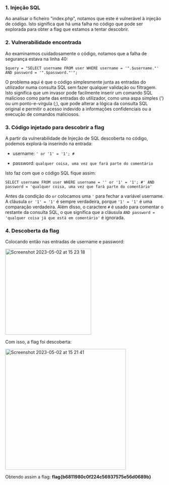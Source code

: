 ### **1. Injeção SQL**

Ao analisar o ficheiro "index.php", notamos que este é vulnerável à injeção de código. Isto significa que há uma falha no código que pode ser explorada para obter a flag que estamos a tentar descobrir.

### **2. Vulnerabilidade encontrada**

Ao examinarmos cuidadosamente o código, notamos que a falha de segurança estava na linha 40:

```$query = "SELECT username FROM user WHERE username = '".$username."' AND password = '".$password."'";```

O problema aqui é que o código simplesmente junta as entradas do utilizador numa consulta SQL sem fazer qualquer validação ou filtragem. Isto significa que um invasor pode facilmente inserir um comando SQL malicioso como parte das entradas do utilizador, como uma aspa simples (') ou um ponto-e-vírgula (;), que pode alterar a lógica da consulta SQL original e permitir o acesso indevido a informações confidenciais ou a execução de comandos maliciosos.

### **3. Código injetado para descobrir a flag**

A partir da vulnerabilidade de Injeção de SQL descoberta no código, podemos explorá-la inserindo na entrada:

- username: ```' or '1' = '1'; #```

- password: ```qualquer coisa, uma vez que fará parte do comentário```

Isto faz com que o código SQL fique assim:

```SELECT username FROM user WHERE username = '' or '1' = '1'; #' AND password = 'qualquer coisa, uma vez que fará parte do comentário'```

Antes da condição do ```or``` colocamos uma ```'``` para fechar a variável username. A cláusula ```or '1' = '1'``` é sempre verdadeira, porque ```'1' = '1'``` é uma comparação verdadeira. Além disso, o caractere ```#``` é usado para comentar o restante da consulta SQL, o que significa que a cláusula ```AND password = 'qualquer coisa já que está em comentário'``` é ignorada.

### **4. Descoberta da flag**

Colocando então nas entradas de username e password:

<img width="272" alt="Screenshot 2023-05-02 at 15 23 18" src="https://user-images.githubusercontent.com/98234753/235695433-bd75d533-3e61-4398-a712-f9b048f7b649.png">

Com isso, a flag foi descoberta:

<img width="382" alt="Screenshot 2023-05-02 at 15 21 41" src="https://user-images.githubusercontent.com/98234753/235694947-0fd32909-678d-446b-b850-3990123e1c5a.png">

Obtendo assim a flag: **flag{b6811980c0f224c56937575e56d0689b}**
